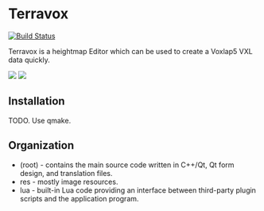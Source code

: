 Terravox
========

[![Build Status](https://travis-ci.org/yvt/terravox.svg?branch=master)](https://travis-ci.org/yvt/terravox)

Terravox is a heightmap Editor which can be used to create a Voxlap5 VXL data quickly.

![](https://dl.dropboxusercontent.com/u/37804131/terravox/ss1.png)
![](https://dl.dropboxusercontent.com/u/37804131/terravox/shot0624.jpg)

Installation
------------

TODO. Use qmake.

Organization
------------

* (root) - contains the main source code written in C++/Qt, Qt form design, and 
           translation files.
* res - mostly image resources.
* lua - built-in Lua code providing an interface between third-party plugin 
        scripts and the application program.
